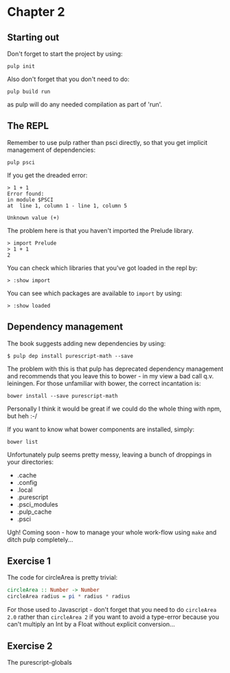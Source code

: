 # Chapter 2
## Starting out
Don't forget to start the project by using:

    pulp init

Also don't forget that you don't need to do:

    pulp build run

as pulp will do any needed compilation as part of 'run'.

## The REPL
Remember to use pulp rather than psci directly, so that you get implicit management of dependencies:

    pulp psci

If you get the dreaded error:

    > 1 + 1
    Error found:
    in module $PSCI
    at  line 1, column 1 - line 1, column 5

    Unknown value (+)

The problem here is that you haven't imported the Prelude library.

    > import Prelude
    > 1 + 1
    2

You can check which libraries that you've got loaded in the repl by:

    > :show import

You can see which packages are available to `import` by using:

    > :show loaded

## Dependency management
The book suggests adding new dependencies by using:

    $ pulp dep install purescript-math --save

The problem  with this is that pulp has deprecated dependency management and recommends that you leave this to bower - in my view a bad call q.v. leiningen. For those unfamiliar with bower, the correct incantation is:

    bower install --save purescript-math

Personally I think it would be great if we could do the whole thing with npm, but heh :-/

If you want to know what bower components are installed, simply:

    bower list

Unfortunately pulp seems pretty messy, leaving a bunch of droppings in your directories:
* .cache
* .config
* .local
* .purescript
* .psci_modules
* .pulp_cache
* .psci

Ugh! Coming soon - how to manage your whole work-flow using `make` and ditch pulp completely...

## Exercise 1
The code for circleArea is pretty trivial:
```purescript
circleArea :: Number -> Number
circleArea radius = pi * radius * radius
```

For those used to Javascript - don't forget that you need to do `circleArea 2.0` rather than `circleArea 2` if you want to avoid a type-error because you can't multiply an Int by a Float without explicit conversion...

## Exercise 2
The purescript-globals
